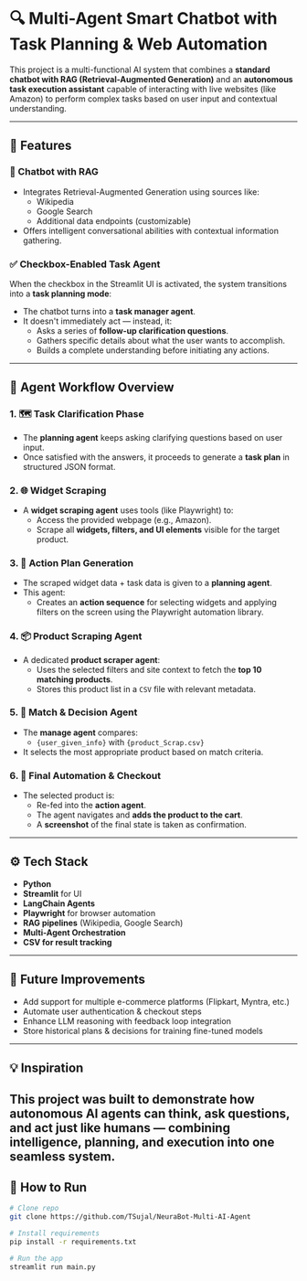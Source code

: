 # 🔍 Multi-Agent Smart Chatbot with Task Planning & Web Automation

This project is a multi-functional AI system that combines a **standard chatbot with RAG (Retrieval-Augmented Generation)** and an **autonomous task execution assistant** capable of interacting with live websites (like Amazon) to perform complex tasks based on user input and contextual understanding.

---

## 🌟 Features

### 🧠 Chatbot with RAG
- Integrates Retrieval-Augmented Generation using sources like:
  - Wikipedia
  - Google Search
  - Additional data endpoints (customizable)
- Offers intelligent conversational abilities with contextual information gathering.

### ✅ Checkbox-Enabled Task Agent
When the checkbox in the Streamlit UI is activated, the system transitions into a **task planning mode**:
- The chatbot turns into a **task manager agent**.
- It doesn't immediately act — instead, it:
  - Asks a series of **follow-up clarification questions**.
  - Gathers specific details about what the user wants to accomplish.
  - Builds a complete understanding before initiating any actions.

---

## 🧩 Agent Workflow Overview

### 1. 🗺️ Task Clarification Phase
- The **planning agent** keeps asking clarifying questions based on user input.
- Once satisfied with the answers, it proceeds to generate a **task plan** in structured JSON format.

### 2. 🌐 Widget Scraping
- A **widget scraping agent** uses tools (like Playwright) to:
  - Access the provided webpage (e.g., Amazon).
  - Scrape all **widgets, filters, and UI elements** visible for the target product.

### 3. 📑 Action Plan Generation
- The scraped widget data + task data is given to a **planning agent**.
- This agent:
  - Creates an **action sequence** for selecting widgets and applying filters on the screen using the Playwright automation library.

### 4. 📦 Product Scraping Agent
- A dedicated **product scraper agent**:
  - Uses the selected filters and site context to fetch the **top 10 matching products**.
  - Stores this product list in a `CSV` file with relevant metadata.

### 5. 🤖 Match & Decision Agent
- The **manage agent** compares:
  - `{user_given_info}` with `{product_Scrap.csv}`
- It selects the most appropriate product based on match criteria.

### 6. 🛒 Final Automation & Checkout
- The selected product is:
  - Re-fed into the **action agent**.
  - The agent navigates and **adds the product to the cart**.
  - A **screenshot** of the final state is taken as confirmation.

---

## ⚙️ Tech Stack

- **Python**
- **Streamlit** for UI
- **LangChain Agents**
- **Playwright** for browser automation
- **RAG pipelines** (Wikipedia, Google Search)
- **Multi-Agent Orchestration**
- **CSV for result tracking**

---

## 🚀 Future Improvements

- Add support for multiple e-commerce platforms (Flipkart, Myntra, etc.)
- Automate user authentication & checkout steps
- Enhance LLM reasoning with feedback loop integration
- Store historical plans & decisions for training fine-tuned models

---

## 💡 Inspiration

This project was built to demonstrate how autonomous AI agents can **think, ask questions, and act** just like humans — combining **intelligence, planning, and execution** into one seamless system.
---

## 🧪 How to Run

```bash
# Clone repo
git clone https://github.com/TSujal/NeuraBot-Multi-AI-Agent

# Install requirements
pip install -r requirements.txt

# Run the app
streamlit run main.py

